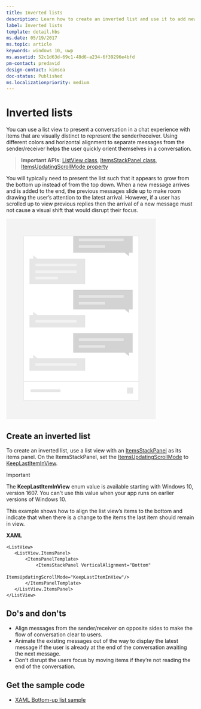 ```yaml
---
title: Inverted lists
description: Learn how to create an inverted list and use it to add new items at the bottom of a ListView control in a Universal Windows Platform (UWP) app.
label: Inverted lists
template: detail.hbs
ms.date: 05/19/2017
ms.topic: article
keywords: windows 10, uwp
ms.assetid: 52c1d63d-69c1-48d6-a234-6f39296e4bfd
pm-contact: predavid
design-contact: kimsea
doc-status: Published
ms.localizationpriority: medium
---
```

# Inverted lists

 

You can use a list view to present a conversation in a chat experience with items that are visually distinct to represent the sender/receiver.  Using different colors and horizontal alignment to separate messages from the sender/receiver helps the user quickly orient themselves in a conversation.

> **Important APIs**:  [ListView class](https://docs.microsoft.com/uwp/api/windows.ui.xaml.controls.listview), [ItemsStackPanel class](https://docs.microsoft.com/uwp/api/windows.ui.xaml.controls.itemsstackpanel), [ItemsUpdatingScrollMode property](https://docs.microsoft.com/uwp/api/windows.ui.xaml.controls.itemsstackpanel.itemsupdatingscrollmode)
 
You will typically need to present the list such that it appears to grow from the bottom up instead of from the top down.  When a new message arrives and is added to the end, the previous messages slide up to make room drawing the user’s attention to the latest arrival.  However, if a user has scrolled up to view previous replies then the arrival of a new message must not cause a visual shift that would disrupt their focus.

![Chat app with inverted list](images/listview-inverted.png)

## Create an inverted list

To create an inverted list, use a list view with an [ItemsStackPanel](https://docs.microsoft.com/uwp/api/windows.ui.xaml.controls.itemsstackpanel) as its items panel. On the ItemsStackPanel, set the [ItemsUpdatingScrollMode](https://docs.microsoft.com/uwp/api/windows.ui.xaml.controls.itemsstackpanel.itemsupdatingscrollmode) to [KeepLastItemInView](https://docs.microsoft.com/uwp/api/windows.ui.xaml.controls.itemsupdatingscrollmode).

> [!IMPORTANT]
> The **KeepLastItemInView** enum value is available starting with Windows 10, version 1607. You can't use this value when your app runs on earlier versions of Windows 10.

This example shows how to align the list view’s items to the bottom and indicate that when there is a change to the items the last item should remain in view.
 
 **XAML**
 ```xaml
<ListView>
    <ListView.ItemsPanel>
        <ItemsPanelTemplate>
            <ItemsStackPanel VerticalAlignment="Bottom"
                             ItemsUpdatingScrollMode="KeepLastItemInView"/>
        </ItemsPanelTemplate>
    </ListView.ItemsPanel>
</ListView>
```

## Do's and don'ts

- Align messages from the sender/receiver on opposite sides to make the flow of conversation clear to users.
- Animate the existing messages out of the way to display the latest message if the user is already at the end of the conversation awaiting the next message.
- Don’t disrupt the users focus by moving items if they’re not reading the end of the conversation.

## Get the sample code

- [XAML Bottom-up list sample](https://github.com/Microsoft/Windows-universal-samples/tree/master/Samples/XamlBottomUpList)